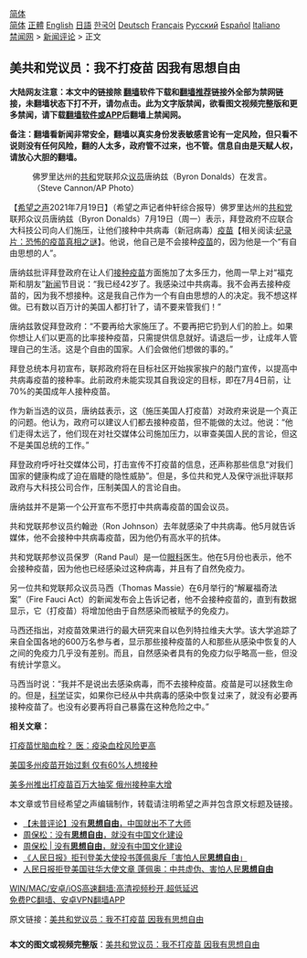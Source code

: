  <!-- 面包屑导航 --> <div class="breadcrumb"><!-- GTranslate: https://gtranslate.io/ -->  <div class="switcher notranslate">  <div class="selected">  <a href="#" onclick="return false;"> 简体</a>  </div>  <div class="option">  <a href="https://www.bannedbook.org" onclick="doGTranslate('zh-CN|zh-CN');jQuery('div.switcher div.selected a').html(jQuery(this).html());return false;" title="简体中文" class="nturl selected"> 简体</a>  <a href="https://www.bannedbook.org/zh-tw/" onclick="doGTranslate('zh-CN|zh-TW');jQuery('div.switcher div.selected a').html(jQuery(this).html());return false;" title="繁體中文" class="nturl"> 正體</a>  <a href="https://www.bannedbook.org/en/" onclick="doGTranslate('zh-CN|en');jQuery('div.switcher div.selected a').html(jQuery(this).html());return false;" title="English" class="nturl"> English</a>  <a href="https://www.bannedbook.org/ja/" onclick="doGTranslate('zh-CN|ja');jQuery('div.switcher div.selected a').html(jQuery(this).html());return false;" title="日本語" class="nturl"> 日語</a>  <a href="https://www.bannedbook.org/ko/" onclick="doGTranslate('zh-CN|ko');jQuery('div.switcher div.selected a').html(jQuery(this).html());return false;" title="한국어" class="nturl"> 한국어</a>  <a href="https://www.bannedbook.org/de/" onclick="doGTranslate('zh-CN|de');jQuery('div.switcher div.selected a').html(jQuery(this).html());return false;" title="Deutsch" class="nturl"> Deutsch</a>  <a href="https://www.bannedbook.org/fr/" onclick="doGTranslate('zh-CN|fr');jQuery('div.switcher div.selected a').html(jQuery(this).html());return false;" title="Français" class="nturl"> Français</a>  <a href="https://www.bannedbook.org/ru/" onclick="doGTranslate('zh-CN|ru');jQuery('div.switcher div.selected a').html(jQuery(this).html());return false;" title="Русский" class="nturl"> Русский</a>  <a href="https://www.bannedbook.org/es/" onclick="doGTranslate('zh-CN|es');jQuery('div.switcher div.selected a').html(jQuery(this).html());return false;" title="Español" class="nturl"> Español</a>  <a href="https://www.bannedbook.org/it/" onclick="doGTranslate('zh-CN|it');jQuery('div.switcher div.selected a').html(jQuery(this).html());return false;" title="Italiano" class="nturl"> Italiano</a>  </div>  </div>      <div class='breadcrumb-sub'><!-- Breadcrumb NavXT 6.3.0 --> <a href="https://www.bannedbook.org/" class="home">禁闻网</a> &gt; <a href="https://www.bannedbook.org/bnews/comments/" class="category">新闻评论</a> &gt; 正文</div></div><h2>美共和党议员：我不打疫苗 因我有思想自由</h2> <p class="notice"><b>大陆网友注意：本文中的链接除 <a href="https://github.com/bannedbook/fanqiang" >翻墙</a>软件下载和<a href="https://github.com/killgcd/justmysocks/blob/master/README.md">翻墙推荐</a>链接外全部为禁网链接，未翻墙状态下打不开，请勿点击。此为文字版禁闻，欲看图文视频完整版和更多禁闻，请下载<a href="https://github.com/bannedbook/fanqiang">翻墙软件或APP</a>后翻墙上禁闻网。</p><p>备注：翻墙看新闻非常安全，翻墙以真实身份发表敏感言论有一定风险，但只看不说则没有任何风险，翻的人太多，政府管不过来，也不管。信息自由是天赋人权，请放心大胆的翻墙。</b></p>  <div class="entry"> <figure> <p><figcaption>佛罗里达州的<a href="https://www.bannedbook.org/bnews/tag/%E5%85%B1%E5%92%8C/" class="st_tag internal_tag" rel="tag" title="标签 共和 下的日志">共和</a>党联邦众<a href="https://www.bannedbook.org/bnews/tag/%e8%ae%ae%e5%91%98/" class="st_tag internal_tag" rel="tag" title="标签 议员 下的日志">议员</a>唐纳兹（Byron Donalds）在发言。 （Steve Cannon/AP Photo）</figcaption></figure> <p>【<span class='wp_keywordlink_affiliate'><a href="https://www.soundofhope.org" title="希望之声" target="_blank">希望之声</a></span>2021年7月19日】（希望之声记者仲轩综合报导）佛罗里达州的<a href="https://www.bannedbook.org/bnews/tag/%e5%85%b1%e5%92%8c%e5%85%9a/" class="st_tag internal_tag" rel="tag" title="标签 共和党 下的日志">共和党</a>联邦众议员唐纳兹（Byron Donalds）7月19日（周一）表示，拜登政府不应联合大科技公司向人们施压，让他们接种中共病毒（新冠病毒）<span class='wp_keywordlink'><a href="https://www.bannedbook.org/bnews/tculture/20160630/551027.html" title="疫苗" target="_blank">疫苗</a></span>【相关阅读:<a href='https://www.bannedbook.org/bnews/topimagenews/20180408/925060.html' target='_blank'>纪录片：恐怖的疫苗真相之谜</a>】。他说，他自己是不会接种<a href="https://www.bannedbook.org/bnews/tag/%e7%96%ab%e8%8b%97/" class="st_tag internal_tag" rel="tag" title="标签 疫苗 下的日志">疫苗</a>的，因为他是一个“有自由思想的人”。</p> <p>唐纳兹批评拜登政府在让人们<a href="https://www.bannedbook.org/bnews/tag/%E6%8E%A5%E7%A7%8D%E7%96%AB%E8%8B%97/" class="st_tag internal_tag" rel="tag" title="标签 接种疫苗 下的日志">接种疫苗</a>方面施加了太多压力，他周一早上对“福克斯和朋友”<span class='wp_keywordlink_affiliate'><a href="https://www.bannedbook.org/" title="新闻">新闻</a></span>节目说：“我已经42岁了。我感染过中共病毒。我不会再去接种疫苗的，因为我不想接种。这是我自己作为一个有自由思想的人的决定。我不想这样做。已有数以百万计的美国人都打针了，请不要来管我们！”</p> <p>唐纳兹敦促拜登政府：“不要再给大家施压了。不要再把它扔到人们的脸上。如果你想让人们以更高的比率接种疫苗，只需提供信息就好。请退后一步，让成年人管理自己的生活。这是个自由的国家。人们会做他们想做的事的。”</p> <p>拜登总统本月初宣布，联邦政府将在目标社区开始挨家挨户的敲门宣传，以提高中共病毒疫苗的接种率。此前政府未能实现其自我设定的目标，即在7月4日前，让70%的美国成年人接种疫苗。</p>  <p>作为新当选的议员，唐纳兹表示，这（施压美国人打疫苗）对政府来说是一个真正的问题。他认为，政府可以建议人们都去接种疫苗，但不能做的太过。他说：“他们走得太远了，他们现在对社交媒体公司施加压力，以审查美国人民的言论，但这不是美国总统的工作。”</p> <p>拜登政府呼吁社交媒体公司，打击宣传不打疫苗的信息，还声称那些信息“对我们国家的健康构成了迫在眉睫的隐性威胁”。但是，多位共和党人及保守派批评联邦政府与大科技公司合作，压制美国人的言论自由。</p> <p>唐纳兹并不是第一个公开宣布不愿打中共病毒疫苗的国会议员。</p> <p>共和党联邦参议员约翰逊（Ron Johnson）去年就感染了中共病毒。他5月就告诉媒体，他不会接种中共病毒疫苗，因为他仍有高水平的抗体。</p>  <p>共和党联邦参议员保罗（Rand Paul）是一位<a href="https://www.bannedbook.org/bnews/tag/%e7%9c%bc%e7%a7%91/" class="st_tag internal_tag" rel="tag" title="标签 眼科 下的日志">眼科</a>医生。他在5月份也表示，他不会接种疫苗，因为他也已经感染过这种病毒，并且有了自然免疫力。</p> <p>另一位共和党联邦众议员马西（Thomas Massie）在6月举行的“解雇福奇法案”（Fire Fauci Act）的新闻发布会上告诉记者，他不会接种疫苗的，直到有数据显示，它（打疫苗）将增加他由于自然感染而被赋予的免疫力。</p> <p>马西还指出，对疫苗效果进行的最大研究来自以色列特拉维夫大学。该大学追踪了来自全国各地的600万名参与者，显示那些接种疫苗的人和那些从感染中恢复的人之间的免疫力几乎没有差别。而且，自然感染者具有的免疫力似乎略高一些，但没有统计学意义。</p> <p>马西当时说：“我并不是说出去感染病毒，而不去接种疫苗。疫苗是可以拯救生命的。但是，<span class='wp_keywordlink'><a href="https://www.bannedbook.org/forum11/topic309.html" title="禁片：“科学”的棍子" target="_blank">科学</a></span>证实，如果你已经从中共病毒的感染中恢复过来了，就没有必要再接种疫苗了。也没有必要再将自己暴露在这种危险之中。”</p>  <p><strong>相关文章：</strong></p> <p><a href="https://www.soundofhope.org/post/526658">打疫苗忧脑血栓？ 医：疫染血栓风险更高</a></p> <p><a href="https://www.soundofhope.org/post/496295">美国多州疫苗开始过剩 仅有60%人想接种</a></p> <p><a href="https://www.soundofhope.org/post/507773">美多州推出打疫苗百万大抽奖 俄州接种率大增</a></p>  <p>本文章或节目经希望之声编辑制作，转载请注明希望之声并包含原文标题及链接。 </p> <ul class='op-related-articles' title='相关阅读'> <li><a href='https://www.bannedbook.org/bnews/comments/20210602/1558772.html' target='_blank'>【未普评论】没有<b>思想自由</b>，中国就出不了大师</a></li> <li><a href='https://www.bannedbook.org/bnews/baitai/20201028/1421457.html' target='_blank'>周保松：没有<b>思想自由</b>，就没有中国文化建设</a></li> <li><a href='https://www.bannedbook.org/bnews/baitai/20201028/1421390.html' target='_blank'>周保松 &#124; 没有<b>思想自由</b>，就没有中国文化建设</a></li> <li><a href='https://www.bannedbook.org/bnews/baitai/20200910/1394230.html' target='_blank'>《人民日报》拒刊登美大使投书蓬佩奥斥「害怕人民<b>思想自由</b>」</a></li> <li><a href='https://www.bannedbook.org/bnews/headline/20200910/1394035.html' target='_blank'>人民日报拒登美国驻华大使文章 蓬佩奥：中共虚伪、害怕人民<b>思想自由</b></a></li> </ul> <p class="texttj"> <a href="https://github.com/bannedbook/fanqiang/wiki/V2ray%E6%9C%BA%E5%9C%BA" target="_blank">WIN/MAC/安卓/iOS高速翻墙:高清视频秒开,超低延迟</a><br/> <a href="https://github.com/bannedbook/fanqiang/wiki/%E7%A6%81%E9%97%BB%E7%BD%91%E5%AE%89%E5%8D%93%E7%BF%BB%E5%A2%99%E6%96%B0%E9%97%BBAPP" target="_blank">免费PC翻墙、安卓VPN翻墙APP</a></p><p>原文链接：<a class="src_link"  href="https://www.soundofhope.org/post/527207" target="_blank">美共和党议员：我不打疫苗 因我有思想自由</a></p><a name='sharetosocial'></a>  <div style="margin-bottom:5px;padding-bottom:5px;clear:both"> <div id="archive-pix-1" class="banner-ads"> <!-- AuctionX Display platform tag START --> <div id="26318x728x90x621x_ADSLOT2" clicktrack="%%CLICK_URL_ESC%%"></div> <!-- AuctionX Display platform tag END --> </div> <div id="archive-pix-2" class="banner-ads"> <!-- AuctionX Display platform tag START --> <div id="26315x300x250x621x_ADSLOT2" clicktrack="%%CLICK_URL_ESC%%"></div> <!-- AuctionX Display platform tag END --> </div> </div>  <div id="archive-pix-1" class="banner-ads"> <!-- AuctionX Display platform tag START --> <div id="26318x728x90x621x_ADSLOT3" clicktrack="%%CLICK_URL_ESC%%"></div> <!-- AuctionX Display platform tag END --> </div> <div><b>本文的图文或视频完整版</b>：<a href='https://www.bannedbook.org/bnews/comments/20210720/1590416.html'>美共和党议员：我不打疫苗 因我有思想自由</a></div>  </div><!--END ENTRY--> 